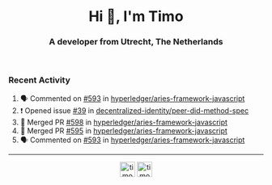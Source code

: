 <h1 align="center">Hi 👋, I'm Timo</h1>
<h3 align="center">A developer from Utrecht, The Netherlands</h3>
<br/>
<!-- https://github.com/rahuldkjain/github-profile-readme-generator --!>

<!--  <p align="left"><img src="https://github-readme-stats.vercel.app/api?username=timoglastra&show_icons=true&count_private=true&" alt="timoglastra" /></p> --!>

<!--
Github language stats
<p align="left"><img src="https://github-readme-stats.vercel.app/api/top-langs/?username=timoglastra&layout=compact" alt="timoglastra" /><p>
-->

<!-- Codestats language stats -->
<!-- <p align="left"><img src="https://codestats-readme.vercel.app/api/top-langs/?username=timoglastra&layout=compact&language_count=12" alt="timoglastra" /><p>    --!>
  
<h3>Recent Activity</h3>

<!--START_SECTION:activity-->
1. 🗣 Commented on [#593](https://github.com/hyperledger/aries-framework-javascript/issues/593) in [hyperledger/aries-framework-javascript](https://github.com/hyperledger/aries-framework-javascript)
2. ❗️ Opened issue [#39](https://github.com/decentralized-identity/peer-did-method-spec/issues/39) in [decentralized-identity/peer-did-method-spec](https://github.com/decentralized-identity/peer-did-method-spec)
3. 🎉 Merged PR [#598](https://github.com/hyperledger/aries-framework-javascript/pull/598) in [hyperledger/aries-framework-javascript](https://github.com/hyperledger/aries-framework-javascript)
4. 🎉 Merged PR [#595](https://github.com/hyperledger/aries-framework-javascript/pull/595) in [hyperledger/aries-framework-javascript](https://github.com/hyperledger/aries-framework-javascript)
5. 🗣 Commented on [#593](https://github.com/hyperledger/aries-framework-javascript/issues/593) in [hyperledger/aries-framework-javascript](https://github.com/hyperledger/aries-framework-javascript)
<!--END_SECTION:activity-->

---

<p align="center">
<a href="https://twitter.com/timoglastra" target="blank"><img align="center" src="https://cdn.jsdelivr.net/npm/simple-icons@3.0.1/icons/twitter.svg" alt="timoglastra" height="30" width="30" /></a>
<a href="https://linkedin.com/in/timoglastra" target="blank"><img align="center" src="https://cdn.jsdelivr.net/npm/simple-icons@3.0.1/icons/linkedin.svg" alt="timoglastra" height="30" width="30" /></a>
</p>



